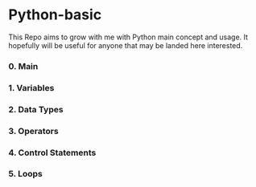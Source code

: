 # Python-basic
This Repo aims to grow with me with Python main concept and usage.
It hopefully will be useful for anyone that may be landed here interested.

### 0. Main
### 1. Variables
### 2. Data Types
### 3. Operators
### 4. Control Statements
### 5. Loops

